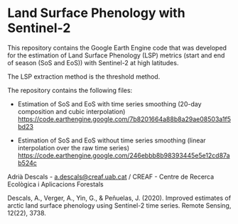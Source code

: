# Land Surface Phenology with Sentinel-2


This repository contains the Google Earth Engine code that was developed for the estimation of Land Surface Phenology (LSP) metrics (start and end of season (SoS and EoS)) with Sentinel-2 at high latitudes. 

The LSP extraction method is the threshold method.

The repository contains the following files:

- Estimation of SoS and EoS with time series smoothing (20-day composition and cubic interpolation)
  https://code.earthengine.google.com/7b8201664a88b8a29ae08503a1f5bd23
  
- Estimation of SoS and EoS without time series smoothing (linear interpolation over the raw time series)
  https://code.earthengine.google.com/246ebbb8b98393445e5e12cd87ab524c
  
Adrià Descals - a.descals@creaf.uab.cat / CREAF - Centre de Recerca Ecològica i Aplicacions Forestals

Descals, A., Verger, A., Yin, G., & Peñuelas, J. (2020). Improved estimates of arctic land surface phenology using Sentinel-2 time series. Remote Sensing, 12(22), 3738.
